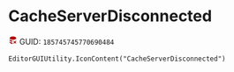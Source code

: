 # CacheServerDisconnected
![](/img/CacheServerDisconnected.png)
GUID: `185745745770690484`
```
EditorGUIUtility.IconContent("CacheServerDisconnected")
```
